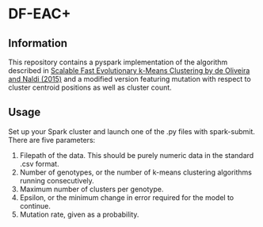DF-EAC+
=======

Information
--------

This repository contains a pyspark implementation of the algorithm described in [Scalable Fast Evolutionary k-Means Clustering by de Oliveira and Naldi (2015)](https://ieeexplore.ieee.org/abstract/document/7423998) and a modified version featuring mutation with respect to cluster centroid positions as well as cluster count.

Usage
--------

Set up your Spark cluster and launch one of the .py files with spark-submit. There are five parameters:

1. Filepath of the data. This should be purely numeric data in the standard .csv format.
2. Number of genotypes, or the number of k-means clustering algorithms running consecutively.
3. Maximum number of clusters per genotype.
4. Epsilon, or the minimum change in error required for the model to continue.
5. Mutation rate, given as a probability.

